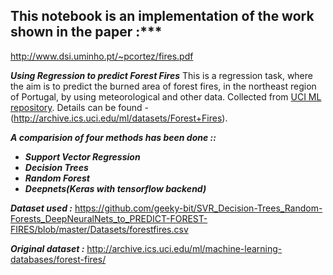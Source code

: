 ##  This notebook is an implementation of the work shown in the paper :***
http://www.dsi.uminho.pt/~pcortez/fires.pdf


***Using Regression to predict Forest Fires*** 
This is a regression task, where the aim is to predict the burned area of forest fires, in the northeast region of Portugal, by using meteorological and other data. 
Collected from [UCI ML repository](http://archive.ics.uci.edu/ml/index.php). Details can be found -  (http://archive.ics.uci.edu/ml/datasets/Forest+Fires).

***A comparision of four methods has been done ::***

* ***Support Vector Regression***
* ***Decision Trees***
* ***Random Forest***
* ***Deepnets(Keras with tensorflow backend)***

***Dataset used :***
https://github.com/geeky-bit/SVR_Decision-Trees_Random-Forests_DeepNeuralNets_to_PREDICT-FOREST-FIRES/blob/master/Datasets/forestfires.csv

***Original dataset :***
http://archive.ics.uci.edu/ml/machine-learning-databases/forest-fires/

